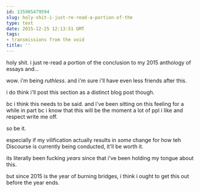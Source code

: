 ```yaml
---
id: 135905479594
slug: holy-shit-i-just-re-read-a-portion-of-the
type: text
date: 2015-12-25 12:13:51 GMT
tags:
- transmissions from the void
title: ''
---
```


holy shit. i just re-read a portion of the conclusion to my 2015 anthology of essays and...

wow. i'm being *ruthless*. and i'm sure i'll have even less friends after this.

i do think i'll post this section as a distinct blog post though.

bc i think this needs to be said. and i've been sitting on this feeling for a while in part bc i know that this will be the moment a lot of ppl i like and respect write me off.

so be it.

especially if my vilification actually results in *some* change for how teh Discourse is currently being conducted, it'll be worth it.

its literally been fucking *years* since that i've been holding my tongue about this.

but since 2015 is the year of burning bridges, i think i ought to get this out before the year ends.